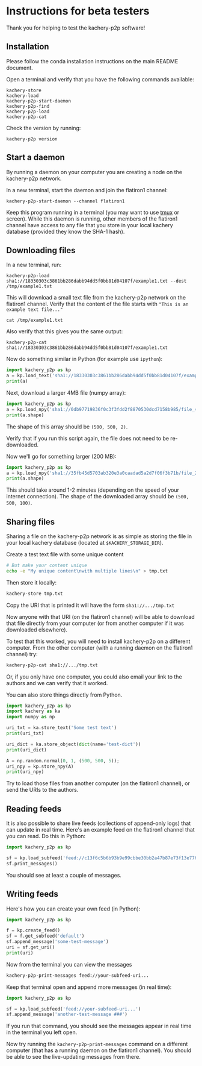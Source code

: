 # Instructions for beta testers

Thank you for helping to test the kachery-p2p software!

## Installation

Please follow the conda installation instructions on the main README document.

Open a terminal and verify that you have the following commands available:

```
kachery-store
kachery-load
kachery-p2p-start-daemon
kachery-p2p-find
kachery-p2p-load
kachery-p2p-cat
```

Check the version by running:

```
kachery-p2p version
```

## Start a daemon

By running a daemon on your computer you are creating a node on the kachery-p2p network.

In a new terminal, start the daemon and join the flatiron1 channel:

```
kachery-p2p-start-daemon --channel flatiron1
```

Keep this program running in a terminal (you may want to use [tmux](https://github.com/tmux/tmux/wiki) or screen). While this daemon is running, other members of the flatiron1 channel have access to any file that you store in your local kachery database (provided they know the SHA-1 hash).

## Downloading files

In a new terminal, run:

```
kachery-p2p-load sha1://18330303c3861bb286dabb94dd5f0bb81d04107f/example1.txt --dest /tmp/example1.txt
```

This will download a small text file from the kachery-p2p network on the flatiron1 channel. Verify that the content of the file starts with `"This is an example text file..."`

```
cat /tmp/example1.txt
```

Also verify that this gives you the same output:

```
kachery-p2p-cat sha1://18330303c3861bb286dabb94dd5f0bb81d04107f/example1.txt
```

Now do something similar in Python (for example use `ipython`):

```python
import kachery_p2p as kp
a = kp.load_text('sha1://18330303c3861bb286dabb94dd5f0bb81d04107f/example1.txt')
print(a)
```

Next, download a larger 4MB file (numpy array):

```python
import kachery_p2p as kp
a = kp.load_npy('sha1://0db97719836f0c3f3fdd2f8870530dcd7158b985/file_4MB.npy')
print(a.shape)
```

The shape of this array should be `(500, 500, 2)`.

Verify that if you run this script again, the file does not need to be re-downloaded.

Now we'll go for something larger (200 MB):

```python
import kachery_p2p as kp
a = kp.load_npy('sha1://35fb45d5703ab320e3a0caadad5a2d7f06f3b71b/file_200MB.npy')
print(a.shape)
```

This should take around 1-2 minutes (depending on the speed of your internet connection). The shape of the downloaded array should be `(500, 500, 100)`.

## Sharing files

Sharing a file on the kachery-p2p network is as simple as storing the file in your local kachery database (located at `$KACHERY_STORAGE_DIR`).

Create a test text file with some unique content

```bash
# But make your content unique
echo -e "My unique content\nwith multiple lines\n" > tmp.txt
```

Then store it locally:

```bash
kachery-store tmp.txt
```

Copy the URI that is printed it will have the form `sha1://.../tmp.txt`

Now anyone with that URI (on the flatiron1 channel) will be able to download that file directly from your computer (or from another computer if it was downloaded elsewhere).

To test that this worked, you will need to install kachery-p2p on a different computer. From the other computer (with a running daemon on the flatiron1 channel) try:

```bash
kachery-p2p-cat sha1://.../tmp.txt
```

Or, if you only have one computer, you could also email your link to the authors and we can verify that it worked.

You can also store things directly from Python.

```python
import kachery_p2p as kp
import kachery as ka
import numpy as np

uri_txt = ka.store_text('Some test text')
print(uri_txt)

uri_dict = ka.store_object(dict(name='test-dict'))
print(uri_dict)

A = np.random.normal(0, 1, (500, 500, 5));
uri_npy = kp.store_npy(A)
print(uri_npy)
```

Try to load those files from another computer (on the flatiron1 channel), or send the URIs to the authors.

## Reading feeds

It is also possible to share live feeds (collections of append-only logs) that can update in real time. Here's an example feed on the flatiron1 channel that you can read. Do this in Python:

```python
import kachery_p2p as kp

sf = kp.load_subfeed('feed://c13f6c5b6b93b9e99cbbe30bb2a47b87e73f13e7760026eb83b3c033f973a389/default')
sf.print_messages()
```

You should see at least a couple of messages.

## Writing feeds

Here's how you can create your own feed (in Python):

```python
import kachery_p2p as kp

f = kp.create_feed()
sf = f.get_subfeed('default')
sf.append_message('some-test-message')
uri = sf.get_uri()
print(uri)
```

Now from the terminal you can view the messages

```bash
kachery-p2p-print-messages feed://your-subfeed-uri...
```

Keep that terminal open and append more messages (in real time):

```python
import kachery_p2p as kp

sf = kp.load_subfeed('feed://your-subfeed-uri...')
sf.append_message('another-test-message ###')
```

If you run that command, you should see the messages appear in real time in the terminal you left open.

Now try running the `kachery-p2p-print-messages` command on a different computer (that has a running daemon on the flatiron1 channel). You should be able to see the live-updating messages from there.









